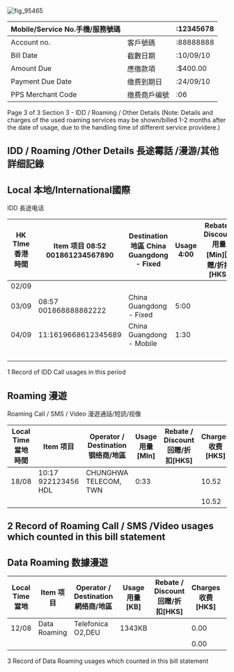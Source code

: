 ![fig_95465](https://pdf-bucket.tos-cn-beijing.volces.com/infer/20250331/e15613a49ced06a9743b290a9f393be3_1743353000697809278.jpg) 

| Mobile/Service No.手機/服務號碼 | | :12345678 |
| --- | --- | --- |
| Account no. | 客戶號碼 | :88888888 |
| Bill Date | 截數日期 | :10/09/10 |
| Amount Due | 應缴款項 | :$400.00 |
| Payment Due Date | 缴费到期日 | :24/09/10 |
| PPS Merchant Code | 缴费商戶编號 | :06 |
 
Page 3 of 3 
Section 3 - IDD / Roaming / Other Details (Note: Details and charges of the used roaming services may be shown/billed 1-2 months after the date of usage, due to the handling time of different service providere.) 
## IDD / Roaming /Other Details 長途霉話 /漫游/其他詳细記錄 
## Local 本地/International國際 
IDD 長途电话 

| HK TIme 香港時間 | Item 项目 08:52 001861234567890 | Destination 地區 China Guangdong - Fixed | Usage 4:00 | Rebate / Discount 用量[Min]回赠/折扣[HKS] | Charges 收费[HK$] 12.00 | Surcharges 额外收费[HKS] 0.00 |
| --- | --- | --- | --- | --- | --- | --- |
| 02/09 | |
| 03/09 | 08:57 001868888882222 | China Guangdong - Fixed | 5:00 | | 15.00 | 0.00 |
| 04/09 | 11:1619668612345689 | China Guangdong - Mobile | 1:30 | | 3.00 | 0.00 |
| | | | | | 30.00 | 0.00 |
 
1 Record of IDD Call usages in this period 
## Roaming 漫遊 
Roaming Call / SMS / Video 漫遊通話/短訊/视像 

| Local Time 當地時間 | Item 项目 | Operator / Destination 钢络商/地區 | Usage 用量[MIn] | Rebate / Discount 回赠/折扣[HKS] | Charges 收费[HKS] | Surcharges 额外收费[HK$] |
| --- | --- | --- | --- | --- | --- | --- |
| 18/08 | 10:17 922123456 HDL | CHUNGHWA TELECOM, TWN | 0:33 | | 10.52 | 0.00 |
| | | | | | 10.52 | 0.00 |
 
## 2 Record of Roaming Call / SMS /Video usages which counted in this bill statement 
## Data Roaming 数據漫遊 

| Local Time 當地 | Item 项目 | Operator / Destination 網络商/地區 | Usage 用量[KB] | Rebate / Discount 回赠/折扣[HKS] | Charges 收费[HK$] | Surcharges 额外收费[HK$] |
| --- | --- | --- | --- | --- | --- | --- |
| 12/08 | Data Roaming | Telefonica O2,DEU | 1343KB | | 0.00 | 188.12 |
| | | | | | 0.00 | 188.12 |
 
3 Record of Data Roaming usages which counted in this bill statement